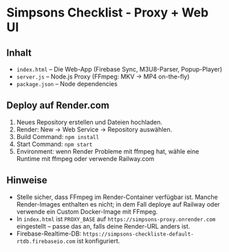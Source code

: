 # Simpsons Checklist - Proxy + Web UI

## Inhalt
- `index.html` – Die Web-App (Firebase Sync, M3U8-Parser, Popup-Player)
- `server.js` – Node.js Proxy (FFmpeg: MKV → MP4 on-the-fly)
- `package.json` – Node dependencies

## Deploy auf Render.com
1. Neues Repository erstellen und Dateien hochladen.
2. Render: New → Web Service → Repository auswählen.
3. Build Command: `npm install`
4. Start Command: `npm start`
5. Environment: wenn Render Probleme mit ffmpeg hat, wähle eine Runtime mit ffmpeg oder verwende Railway.com

## Hinweise
- Stelle sicher, dass FFmpeg im Render-Container verfügbar ist. Manche Render-Images enthalten es nicht; in dem Fall deploye auf Railway oder verwende ein Custom Docker-Image mit FFmpeg.
- In `index.html` ist `PROXY_BASE` auf `https://simpsons-proxy.onrender.com` eingestellt – passe das an, falls deine Render-URL anders ist.
- Firebase-Realtime-DB: `https://simpsons-checkliste-default-rtdb.firebaseio.com` ist konfiguriert.
